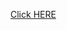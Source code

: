 <a href=https://rishabh-malhotraa.github.io/JavaScript30/Day-11-SVG-Animation-1/index /> Click HERE</a>
